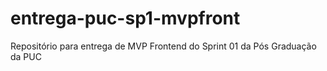# entrega-puc-sp1-mvpfront
Repositório para entrega de MVP Frontend do Sprint 01 da Pós Graduação da PUC
